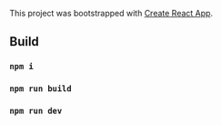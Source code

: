 This project was bootstrapped with [Create React App](https://github.com/facebookincubator/create-react-app).

## Build

### `npm i`
### `npm run build`
### `npm run dev`
